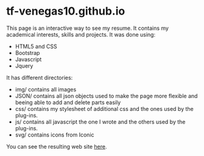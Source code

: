 # tf-venegas10.github.io
This page is an interactive way to see my resume.
It contains my academical interests, skills and projects.
It was done using:
* HTML5 and CSS
* Bootstrap
* Javascript
* Jquery

It has different directories:
  * img/ contains all images
  * JSON/ contains all json objects used to make the page more flexible and beeing able to add and delete parts easily
  * css/ contains my stylesheet of additional css and the ones used by the plug-ins.
  * js/ contains all javascript the one I wrote and the others used by the plug-ins.
  * svg/ contains icons from Iconic
  
You can see the resulting web site [here](https://tf-venegas10.github.io/).
